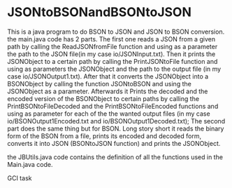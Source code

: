 JSONtoBSONandBSONtoJSON
=======================
This is a java program to do BSON to JSON and JSON to BSON conversion.
the main.java code has 2 parts. 
The first one reads a JSON from a given path by calling the ReadJSONfromFile function and using as a parameter the path to the JSON file(in my case io/JSONInput.txt). Then it prints the JSONObject to a certain path by calling the PrintJSONtoFile function and using as parameters the JSONObject and the path to the output file (in my case io/JSONOutput1.txt). After that it converts the JSONObject into a BSONObject by calling the function JSONtoBSON and using the JSONObject as a parameter. Afterwards it Prints the decoded and the encoded version of the BSONObject to certain paths by calling the PrintBSONtoFileDecoded and the PrintBSONtoFileEncoded functions and using as parameter for each of the the wanted output files (in my case io/BSONOutput1Encoded.txt and io/BSONOutput1Decoded.txt);
The second part does the same thing but for BSON. Long story short it reads the binary form of the BSON from a file, prints its encoded and decoded form, converts it into JSON (BSONtoJSON function) and prints the JSONObject.

the JBUtils.java code contains the definition of all the functions used in the Main.java code.

GCI task
